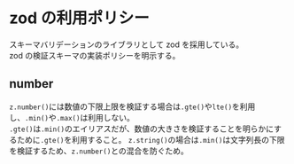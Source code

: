 # zod の利用ポリシー

スキーマバリデーションのライブラリとして zod を採用している。\
zod の検証スキーマの実装ポリシーを明示する。

## number

`z.number()`には数値の下限上限を検証する場合は`.gte()`や`lte()`を利用し、`.min()`や`.max()`は利用しない。\
`.gte()`は`.min()`のエイリアスだが、数値の大きさを検証することを明らかにするために`.gte()`を利用すること。
`z.string()`の場合は`.min()`は文字列長の下限を検証するため、`z.number()`との混合を防ぐため。
